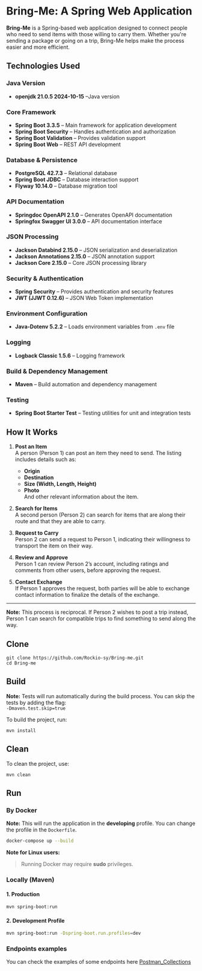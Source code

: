 
# Bring-Me: A Spring Web Application

**Bring-Me** is a Spring-based web application designed to connect people who need to send items with those willing to carry them. Whether you're sending a package or going on a trip, Bring-Me helps make the process easier and more efficient.

## Technologies Used  
### Java Version
- **openjdk 21.0.5 2024-10-15** –Java version

### Core Framework  
- **Spring Boot 3.3.5** – Main framework for application development  
- **Spring Boot Security** – Handles authentication and authorization  
- **Spring Boot Validation** – Provides validation support  
- **Spring Boot Web** – REST API development  

### Database & Persistence  
- **PostgreSQL 42.7.3** – Relational database  
- **Spring Boot JDBC** – Database interaction support  
- **Flyway 10.14.0** – Database migration tool  

### API Documentation  
- **Springdoc OpenAPI 2.1.0** – Generates OpenAPI documentation  
- **Springfox Swagger UI 3.0.0** – API documentation interface  

### JSON Processing  
- **Jackson Databind 2.15.0** – JSON serialization and deserialization  
- **Jackson Annotations 2.15.0** – JSON annotation support  
- **Jackson Core 2.15.0** – Core JSON processing library  

### Security & Authentication  
- **Spring Security** – Provides authentication and security features  
- **JWT (JJWT 0.12.6)** – JSON Web Token implementation  

### Environment Configuration  
- **Java-Dotenv 5.2.2** – Loads environment variables from `.env` file  

### Logging  
- **Logback Classic 1.5.6** – Logging framework  

### Build & Dependency Management  
- **Maven** – Build automation and dependency management  

### Testing  
- **Spring Boot Starter Test** – Testing utilities for unit and integration tests  


## How It Works

1. **Post an Item**  
   A person (Person 1) can post an item they need to send. The listing includes details such as:  
   - **Origin**  
   - **Destination**  
   - **Size (Width, Length, Height)**  
   - **Photo**  
   And other relevant information about the item.

2. **Search for Items**  
   A second person (Person 2) can search for items that are along their route and that they are able to carry.

3. **Request to Carry**  
   Person 2 can send a request to Person 1, indicating their willingness to transport the item on their way.

4. **Review and Approve**  
   Person 1 can review Person 2’s account, including ratings and comments from other users, before approving the request.

5. **Contact Exchange**  
   If Person 1 approves the request, both parties will be able to exchange contact information to finalize the details of the exchange.

---

**Note:** This process is reciprocal. If Person 2 wishes to post a trip instead, Person 1 can search for compatible trips to find something to send along the way.

## Clone 
```
git clone https://github.com/Rockio-sy/Bring-me.git
cd Bring-me
```

## Build  

**Note:**  Tests will run automatically during the build process. You can skip the tests by adding the flag:  
`-Dmaven.test.skip=true`


To build the project, run:  
```
mvn install
```

## Clean  

To clean the project, use:  
```
mvn clean
```

## Run  

### By Docker  
**Note:**  This will run the application in the **developing** profile. You can change the profile in the `Dockerfile`.  

```sh
docker-compose up --build
```

**Note for Linux users:**  
>Running Docker may require **sudo** privileges.  

### Locally (Maven)  

#### 1. Production  
```sh
mvn spring-boot:run
```

#### 2. Development Profile  
```sh
mvn spring-boot:run -Dspring-boot.run.profiles=dev
```
### Endpoints examples
You can check the examples of some endpoints here [Postman_Collections](https://github.com/Rockio-sy/Bring-me/tree/main/Postman_Collections)
